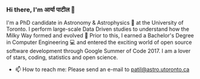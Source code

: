 ### Hi there, I'm आर्या पाटील 👋

I'm a PhD candidate in Astronomy & Astrophysics 🔭 at the University of Toronto. I perform large-scale Data Driven studies to understand how the Milky Way formed and evolved 🌌 Prior to this, I earned a Bachelor's Degree in Computer Engineering 💻 and entered the exciting world of open source software development through Google Summer of Code 2017. I am a lover of stars, coding, statistics and open science. 

- 📫 How to reach me: Please send an e-mail to patil@astro.utoronto.ca
<!--
**aaryapatil/aaryapatil** is a ✨ _special_ ✨ repository because its `README.md` (this file) appears on your GitHub profile.

Here are some ideas to get you started:

- 🔭 I’m currently working on ...
- 🌱 I’m currently learning ...
- 👯 I’m looking to collaborate on ...
- 🤔 I’m looking for help with ...
- 💬 Ask me about ...
- 📫 How to reach me: ...
- 😄 Pronouns: ...
- ⚡ Fun fact: ...
-->
